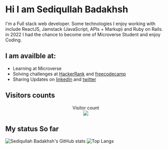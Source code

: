 # Hi I am Sediqullah Badakhsh

I'm a Full stack web developer. Some technologies I enjoy working with include ReactJS, Jamstack (JavaScript, APIs + Markup) and Ruby on Rails. in 2022 I had the chance to become one of Microverse Student and enjoy Coding.

## I am availble at:
- Learning at Microverse
- Solving challenges at [HackerRank](https://www.hackerrank.com/sediqullah_bada1) and [freecodecamp]()
- Sharing Updates on [linkedIn](https://www.linkedin.com/in/sediqullah-badakhsh-999053a8/) and [twitter](https://twitter.com/sediqullah6)

## Visitors counts
<p align="center"> 
  Visitor count<br>
  <img src="https://profile-counter.glitch.me/sediqullahbadakhsh/count.svg" />
</p>

## My status So far

![Sediqullah Badakhsh's GitHub stats](https://github-readme-stats.vercel.app/api?username=sediqullahbadakhsh&count_private=true)
![Top Langs](https://github-readme-stats.vercel.app/api/top-langs/?username=sediqullahbadakhsh&langs_count=8)

